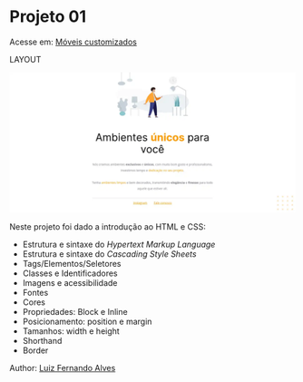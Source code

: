 # Projeto 01
Acesse em: <a href="https://lfoalves.github.io/projeto01-moveis-customizados">Móveis customizados</a>

LAYOUT


<img src="./images/layout-proj-01.webp" alt="Layout da página web">

Neste projeto foi dado a introdução ao HTML e CSS:
* Estrutura e sintaxe do <i>Hypertext Markup Language</i>
* Estrutura e sintaxe do <i>Cascading Style Sheets</i>  
* Tags/Elementos/Seletores
* Classes e Identificadores
* Imagens e acessibilidade
* Fontes
* Cores
* Propriedades: Block e Inline
* Posicionamento: position e margin
* Tamanhos: width e height
* Shorthand
* Border

Author: <a href="https://www.linkedin.com/in/lfoalves/" target="_blank">Luiz Fernando Alves</a>